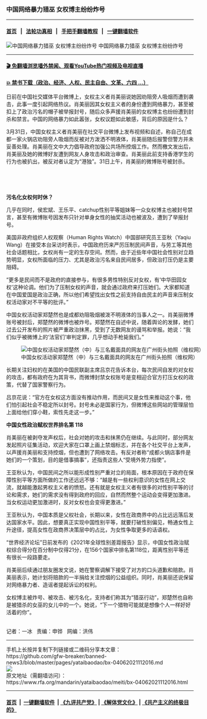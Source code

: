 ### 中国网络暴力猎巫    女权博主纷纷炸号
------------------------

#### [首页](https://github.com/gfw-breaker/banned-news3/blob/master/README.md) &nbsp;&nbsp;|&nbsp;&nbsp; [法轮功真相](https://github.com/begood0513/basic/blob/master/README.md)  &nbsp;&nbsp;|&nbsp;&nbsp; [手把手翻墙教程](https://github.com/gfw-breaker/guides/wiki)  &nbsp;&nbsp;|&nbsp;&nbsp; [一键翻墙软件](https://github.com/gfw-breaker/nogfw/blob/master/README.md)  



<div id="headerimg">
 <img alt="中国网络暴力猎巫    女权博主纷纷炸号" src="https://www.rfa.org/mandarin/yataibaodao/meiti/bx-04062021112016.html/@@images/b5dbf061-6185-4224-acf8-cfc502e52136.jpeg" title="中国网络暴力猎巫    女权博主纷纷炸号"/>
 <span class="lead_image_caption">
  中国网络暴力猎巫    女权博主纷纷炸号
 </span>
 <!-- zoomattribute -->
</div>

<hr/>


#### [ 🎬  免翻墙浏览墙外禁闻、观看YouTube热门视频及电视直播](https://github.com/gfw-breaker/HelloWorld)

#### [ 💥  禁书下载（政治、经济、人权、民主自由、文革、六四 ...）](https://github.com/gfw-breaker/books/blob/master/README.md)

<div id="storytext">
 <p>
 </p>
 <p>
  日前在中国社交媒体平台微博上，女权主义者肖美丽说她因劝阻旁人吸烟而遭到袭击，此事一度引起网络热议。肖美丽因其女权主义者的身份遭到网络暴力，甚至被扣上了政治污名的帽子被举报封号，随后众多声援肖美丽的女权博主也纷纷遭到封杀和禁言。中国的网络暴力如此嚣张，女权议题如此敏感，背后的原因是什么？
 </p>
 <p>
  3月31日，中国女权主义者肖美丽在社交平台微博上发布视频和自述，称自己在成都一家火锅店劝阻旁人吸烟而反被对方泼洒不明液体，肖美丽随后报警但警方并未妥善处理。肖美丽在文中大力倡导政府加强公共场所控烟工作。然而檄文发出后，肖美丽及她的微博好友遭到网友人身攻击和政治审查。肖美丽此前支持香港学生的行为也被扒出，被反对者认定为“港独”。31日上午，肖美丽的微博账号被封杀。
 </p>
 <p>
  <br/>
 </p>
 <p>
  <br/>
 </p>
 <p>
  <strong>
   污名化女权何时休？
  </strong>
 </p>
 <p>
  几乎在同时，侯宏斌、王乐平、catchup性别平等姐妹等一众女权博主也被封号禁言，甚至有微博账号因发布只针对单身女性的抽奖活动也被波及，遭到了举报封号。
 </p>
 <p>
  美国非政府组织人权观察（Human Rights Watch）中国部研究员王亚秋（Yaqiu Wang）在接受本台采访时表示，中国政府历来严厉压制民间声音，与劳工等其他社会话题相比，女权尚有一定的生存空间。然而，由于近些年中国社会性别对立趋势明显，女权所面临的压力、尤其是政治污名来自民间居多，但政治打压仍是主要阻碍。
 </p>
 <p>
  “更多是民间而不是政府的直接参与，有很多男性特别反对女权，有‘中华田园女权’这种论调。他们为了压制女权的声音，就会通过政府来打压她们。大家都知道在中国爱国是政治正确，所以他们希望找出女性之前支持自由民主的声音来压制女权活动家对不平等的批评。”
 </p>
 <p>
  中国女权活动家郑楚然也是成都劝阻吸烟被泼不明液体的当事人之一。肖美丽微博账号被封后，郑楚然的微博也被炸号。郑楚然在自述中说，随着舆论的发酵，她们过去公开发布的照片被严重政治抹黑，受到了无数网友的谩骂和举报。她说：“我们似乎被微博上的‘法官们’审判定罪，几乎想动手枪毙我们。”
 </p>
 <p>
  <figure class="image-richtext image-inline captioned" style="width:622px;">
   <img alt="中国女权活动家郑楚然（中）与三名戴面具的网友在广州街头拍照（维权网）" src="https://www.rfa.org/mandarin/yataibaodao/meiti/bx-04062021112016.html/bx0406.jpg/@@images/6ad3ad2e-fff7-4324-90c2-ab6c63a0e5be.jpeg" title="bx0406.jpg"/>
   <figcaption class="image-caption">
    中国女权活动家郑楚然（中）与三名戴面具的网友在广州街头拍照（维权网）
   </figcaption>
   <small>
   </small>
  </figure>
 </p>
 <p>
  长期关注妇权的在美国的中国民联副主席吕京花告诉本台，每次民间自发的对女权的攻击，都有政府在为其背书，而微博封禁女权账号是变相迎合官方打压女权的政策，代替了国家警察行为。
 </p>
 <p>
  吕京花说：“官方在女权这方面没有推动作用，而民间又是女性来推动这个事，他们怕引起社会不稳定所以封号。封号未必是国家行为，但微博这些网站的管理层怕上面给他们穿小鞋，索性先走这一步。”
 </p>
 <p>
  <strong>
   中国女性政治赋权世界排名第
  </strong>
  <strong>
   118
  </strong>
 </p>
 <p>
  肖美丽在被剥夺发声权后，社会对她的攻击和抹黑仍在继续。与此同时，部分网友发起照片征集活动，欢迎大家在口罩上画上禁烟标志，并在各个社交平台上发声，以声援肖美丽和支持控烟，但也遭到了网络攻击。有反对者称“成都火锅店事件是她们的一个策划，目的是借事搞事”，还指责这些人“受境外势力指使”。
 </p>
 <p>
  王亚秋认为，中国民间之所以能形成性别严重对立的局面，根本原因在于政府在保障性别平等方面所做的工作还远远不够：“越是有一些权利意识的女性在网上交流，就越能激起男权主义者的愤怒。还有就是女权主义者有很多的对性别平等的讨论和需求，她们的需求没有得到政府的回应，自然而然整个运动会变得更加激进。当女权运动更加激进时，反对女权也会变得更激进。”
 </p>
 <p>
  王亚秋认为，中国本质是父权社会，长期以来，女性在政商界中的占比远远落后发达国家水平。因此，想要真正实现中国性别平等，就要打破性别偏见，畅通女性上升途径，提高女性在政商界决策层中的占比，为女性争取更多的话语权。
 </p>
 <p>
  “世界经济论坛”日前发布的《2021年全球性别差距报告》显示，中国女性政治赋权综合得分在百分制中仅得21分，在156个国家中排名第118位，距离性别平等还有很长一段路要走。
 </p>
 <p>
  肖美丽后续通过朋友圈发文说，她在警察调解下接受了对方的口头道歉和赔款。肖美丽表示，她计划将赔款的一半捐给关注控烟的公益组织。同时，肖美丽还说保留对网络暴力者、造谣者提起诉讼的权利。
 </p>
 <p>
  女权博主被炸号、被攻击、被污名化，支持者们称其为“猎巫行动”，郑楚然也自称是被猎杀的女巫的女儿中的一个。她说，“下一个猎物可能就是想像个人一样好好活着的你”。
 </p>
 <p>
  <br/>
  记者：一冰   责编：申铧   网编：洪伟
 </p>
</div>

<hr/>
手机上长按并复制下列链接或二维码分享本文章：<br/>
https://github.com/gfw-breaker/banned-news3/blob/master/pages/yataibaodao/bx-04062021112016.md <br/>
<a href='https://github.com/gfw-breaker/banned-news3/blob/master/pages/yataibaodao/bx-04062021112016.md'><img src='https://github.com/gfw-breaker/banned-news3/blob/master/pages/yataibaodao/bx-04062021112016.md.png'/></a> <br/>
原文地址（需翻墙访问）：https://www.rfa.org/mandarin/yataibaodao/meiti/bx-04062021112016.html


------------------------
#### [首页](https://github.com/gfw-breaker/banned-news3/blob/master/README.md) &nbsp;|&nbsp; [一键翻墙软件](https://github.com/gfw-breaker/nogfw/blob/master/README.md) &nbsp;| [《九评共产党》](https://github.com/gfw-breaker/9ping.md/blob/master/README.md#九评之一评共产党是什么) | [《解体党文化》](https://github.com/gfw-breaker/jtdwh.md/blob/master/README.md) | [《共产主义的终极目的》](https://github.com/gfw-breaker/gczydzjmd.md/blob/master/README.md)


<img src='http://gfw-breaker.win/banned-news3/pages/yataibaodao/bx-04062021112016.md' width='0px' height='0px'/>